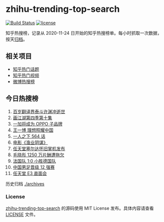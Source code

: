 # zhihu-trending-top-search

[![Build Status](https://github.com/justjavac/zhihu-trending-top-search/workflows/ci/badge.svg?branch=main)](https://github.com/justjavac/zhihu-trending-top-search/actions)
[![license](https://img.shields.io/github/license/justjavac/zhihu-trending-top-search)](https://github.com/justjavac/zhihu-trending-top-search/blob/main/LICENSE)

知乎热搜榜，记录从 2020-11-24 日开始的知乎热搜榜单。每小时抓取一次数据，按天[归档](./archives)。

## 相关项目

- [知乎热门话题](https://github.com/justjavac/zhihu-trending-hot-questions)
- [知乎热门视频](https://github.com/justjavac/zhihu-trending-hot-video)
- [微博热搜榜](https://github.com/justjavac/weibo-trending-hot-search)

## 今日热搜榜

<!-- BEGIN -->
<!-- 最后更新时间 Fri Jun 18 2021 13:09:57 GMT+0800 (China Standard Time) -->

1. [百岁翻译界泰斗许渊冲逝世](https://www.zhihu.com/search?q=许渊冲)
2. [画江湖第四季第十集](https://www.zhihu.com/search?q=画江湖之不良人第四季)
3. [一加将成为 OPPO 子品牌](https://www.zhihu.com/search?q=一加)
4. [王一博 理想照耀中国](https://www.zhihu.com/search?q=理想照耀中国)
5. [一人之下 564 话](https://www.zhihu.com/search?q=一人之下)
6. [电影《渔业阴谋》](https://www.zhihu.com/search?q=渔业阴谋)
7. [任天堂塞尔达怀旧掌机发布](https://www.zhihu.com/search?q=塞尔达)
8. [毛晓彤 1250 万片酬遭拖欠](https://www.zhihu.com/search?q=毛晓彤)
9. [法国队 1:0 小胜德国队](https://www.zhihu.com/search?q=德法大战)
10. [中国男足晋级 12 强赛](https://www.zhihu.com/search?q=中国男足)
11. [任天堂 E3 直面会](https://www.zhihu.com/search?q=E3)

<!-- END -->

历史归档 [./archives](./archives)

### License

[zhihu-trending-top-search](https://github.com/justjavac/zhihu-trending-top-search)
的源码使用 MIT License 发布。具体内容请查看 [LICENSE](./LICENSE) 文件。
